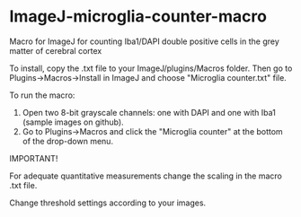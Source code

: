 # ImageJ-microglia-counter-macro
Macro for ImageJ for counting Iba1/DAPI double positive cells in the grey matter of cerebral cortex

To install, copy the .txt file to your ImageJ/plugins/Macros folder. Then go to Plugins->Macros->Install in ImageJ and choose "Microglia counter.txt" file.

To run the macro:
1. Open two 8-bit grayscale channels: one with DAPI and one with Iba1 (sample images on github). 
2. Go to Plugins->Macros and click the "Microglia counter" at the bottom of the drop-down menu.

IMPORTANT!

For adequate quantitative measurements change the scaling in the macro .txt file.

Change threshold settings according to your images.
